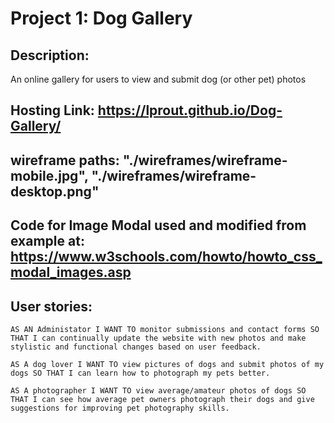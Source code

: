 # Project 1: Dog Gallery

## Description:
An online gallery for users to view and submit dog (or other pet) photos

## Hosting Link: https://lprout.github.io/Dog-Gallery/

## wireframe paths: "./wireframes/wireframe-mobile.jpg", "./wireframes/wireframe-desktop.png"

## Code for Image Modal used and modified from example at: https://www.w3schools.com/howto/howto_css_modal_images.asp

## User stories:

```
AS AN Administator I WANT TO monitor submissions and contact forms SO THAT I can continually update the website with new photos and make stylistic and functional changes based on user feedback. 

AS A dog lover I WANT TO view pictures of dogs and submit photos of my dogs SO THAT I can learn how to photograph my pets better. 

AS A photographer I WANT TO view average/amateur photos of dogs SO THAT I can see how average pet owners photograph their dogs and give suggestions for improving pet photography skills.
```
